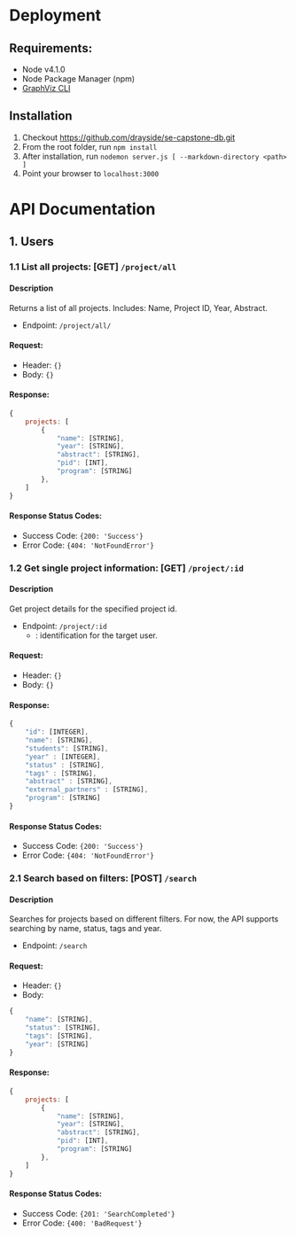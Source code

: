 # Deployment
## Requirements:
- Node v4.1.0
- Node Package Manager (npm)
- [GraphViz CLI](http://www.graphviz.org/Download..php)

## Installation
1. Checkout https://github.com/drayside/se-capstone-db.git
2. From the root folder, run `npm install`
3. After installation, run `nodemon server.js [ --markdown-directory <path> ]`
4. Point your browser to `localhost:3000`

# API Documentation
## 1. Users
### 1.1 List all projects: [GET] `/project/all`
#### Description
Returns a list of all projects.
Includes: Name, Project ID, Year, Abstract.
- Endpoint: `/project/all/`

#### Request:
- Header: `{}`
- Body: `{}`

#### Response:
```javascript
{
    projects: [
        {
            "name": [STRING],
            "year": [STRING],
            "abstract": [STRING],
            "pid": [INT],
            "program": [STRING]
        },
    ]
}
```
#### Response Status Codes:
- Success Code: `{200: 'Success'}`
- Error Code: `{404: 'NotFoundError'}`

### 1.2 Get single project information: [GET] `/project/:id`
#### Description
Get project details for the specified project id.
- Endpoint: `/project/:id`
    - <id> : identification for the target user.

#### Request:
- Header: `{}`
- Body: `{}`

#### Response:
```javascript
{
    "id": [INTEGER],
    "name": [STRING],
    "students": [STRING],
    "year" : [INTEGER],
    "status" : [STRING],
    "tags" : [STRING],
    "abstract" : [STRING],
    "external_partners" : [STRING],
    "program": [STRING]
}
```
#### Response Status Codes:
- Success Code: `{200: 'Success'}`
- Error Code: `{404: 'NotFoundError'}`

### 2.1 Search based on filters: [POST] `/search`
#### Description
Searches for projects based on different filters.
For now, the API supports searching by name, status, tags and year.
- Endpoint: `/search`

#### Request:
- Header: `{}`
- Body:
```javascript
{
    "name": [STRING],
    "status": [STRING],
    "tags": [STRING],
    "year": [STRING]
}
```

#### Response:
```javascript
{
    projects: [
        {
            "name": [STRING],
            "year": [STRING],
            "abstract": [STRING],
            "pid": [INT],
            "program": [STRING]
        },
    ]
}
```
#### Response Status Codes:
- Success Code: `{201: 'SearchCompleted'}`
- Error Code: `{400: 'BadRequest'}`
